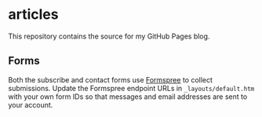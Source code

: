# articles

This repository contains the source for my GitHub Pages blog.

## Forms

Both the subscribe and contact forms use [Formspree](https://formspree.io/) to collect submissions. Update the Formspree endpoint URLs in `_layouts/default.htm` with your own form IDs so that messages and email addresses are sent to your account.
